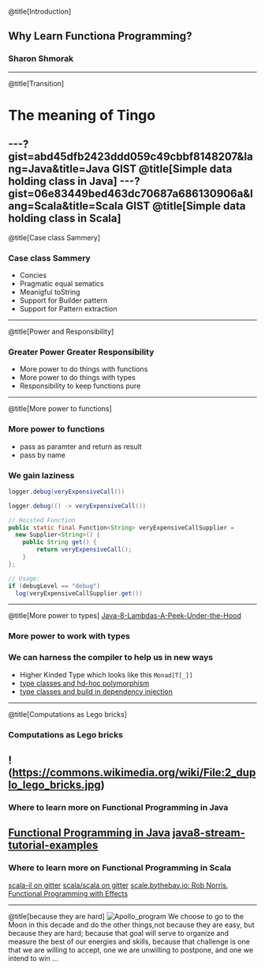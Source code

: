 @title[Introduction]
## Why Learn Functiona Programming?

### Sharon Shmorak
---
@title[Transition]
# The meaning of Tingo
---?gist=abd45dfb2423ddd059c49cbbf8148207&lang=Java&title=Java GIST
@title[Simple data holding class in Java]
---?gist=06e83449bed463dc70687a686130906a&lang=Scala&title=Scala GIST
@title[Simple data holding class in Scala]
---
@title[Case class Sammery]
### Case class Sammery
* Concies
* Pragmatic equal sematics 
* Meanigful toString
* Support for Builder pattern
* Support for Pattern extraction
---
@title[Power and Responsibility]
### Greater Power Greater Responsibility
* More power to do things with functions
* More power to do things with types 
* Responsibility to keep functions pure
---
@title[More power to functions]
### More power to functions 
* pass as paramter and return as result
* pass by name 
### We gain laziness
```java
logger.debug(veryExpensiveCall())
```
```java
logger.debug(() -> veryExpensiveCall())
```
```java
// Hoisted Function
public static final Function<String> veryExpensiveCallSupplier = 
  new Supplier<String>() {
    public String get() {
        return veryExpensiveCall();
    }
}; 

// Usage:
if (debugLevel == "debug")
  log(veryExpensiveCallSupplier.get())
```
---
@title[More power to types]
[Java-8-Lambdas-A-Peek-Under-the-Hood](https://www.infoq.com/articles/Java-8-Lambdas-A-Peek-Under-the-Hood)
### More power to work with types
### We can harness the compiler to help us in new ways
* Higher Kinded Type which looks like this ```Monad[T[_]]```
* [type classes and hd-hoc polymorphism](https://www.youtube.com/watch?v=1e9tcymPl7w)
* [type classes and build in dependency injection](https://www.youtube.com/watch?v=ZasXwtTRkio)
---
@title[Computations as Lego bricks]
### Computations as Lego bricks
!(https://commons.wikimedia.org/wiki/File:2_duplo_lego_bricks.jpg)
---
### Where to learn more on Functional Programming in Java
[Functional Programming in Java](https://www.youtube.com/watch?v=TCJdc9SYwlQ)
[java8-stream-tutorial-examples](http://winterbe.com/posts/2014/07/31/java8-stream-tutorial-examples/)
---
### Where to learn more on Functional Programming in Scala
[scala-il on gitter](https://gitter.im/scala-il/Lobby)
[scala/scala on gitter](https://gitter.im/scala/scala)
[scale.bythebay.io: Rob Norris, Functional Programming with Effects](https://www.youtube.com/watch?v=po3wmq4S15A)

---
@title[because they are hard]
![Apollo_program](https://goo.gl/images/cn6bJm)
We choose to go to the Moon in this decade and do the other things,not because they are easy, but because they are hard; because that goal will serve to organize and measure the best of our energies and skills, because that challenge is one that we are willing to accept, one we are unwilling to postpone, and one we intend to win ...
